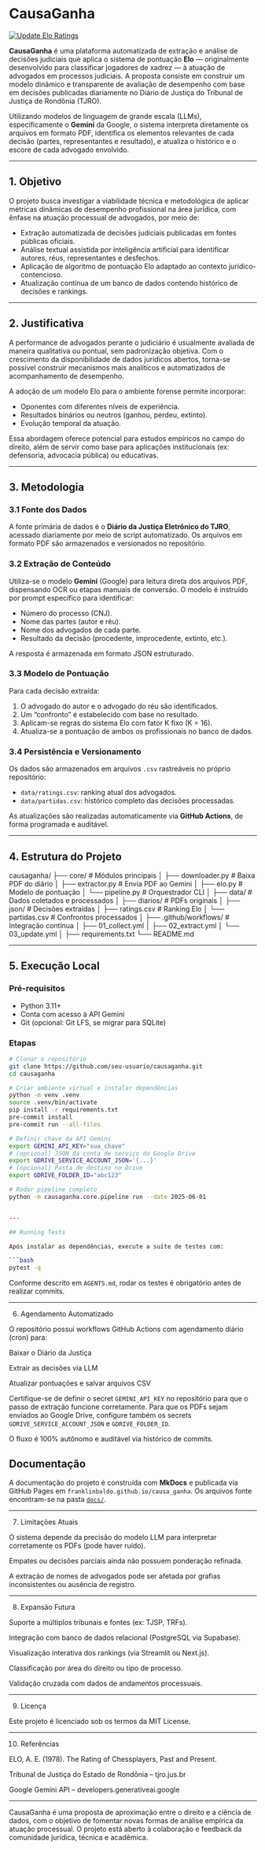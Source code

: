 # CausaGanha

[![Update Elo Ratings](https://img.shields.io/github/actions/workflow/status/franklinbaldo/causa_ganha/03_update.yml?label=update-elo)](https://github.com/franklinbaldo/causa_ganha/actions/workflows/03_update.yml)

**CausaGanha** é uma plataforma automatizada de extração e análise de decisões judiciais que aplica o sistema de pontuação **Elo** — originalmente desenvolvido para classificar jogadores de xadrez — à atuação de advogados em processos judiciais. A proposta consiste em construir um modelo dinâmico e transparente de avaliação de desempenho com base em decisões publicadas diariamente no Diário de Justiça do Tribunal de Justiça de Rondônia (TJRO).

Utilizando modelos de linguagem de grande escala (LLMs), especificamente o **Gemini** da Google, o sistema interpreta diretamente os arquivos em formato PDF, identifica os elementos relevantes de cada decisão (partes, representantes e resultado), e atualiza o histórico e o escore de cada advogado envolvido.

---

## 1. Objetivo

O projeto busca investigar a viabilidade técnica e metodológica de aplicar métricas dinâmicas de desempenho profissional na área jurídica, com ênfase na atuação processual de advogados, por meio de:

- Extração automatizada de decisões judiciais publicadas em fontes públicas oficiais.
- Análise textual assistida por inteligência artificial para identificar autores, réus, representantes e desfechos.
- Aplicação de algoritmo de pontuação Elo adaptado ao contexto jurídico-contencioso.
- Atualização contínua de um banco de dados contendo histórico de decisões e rankings.

---

## 2. Justificativa

A performance de advogados perante o judiciário é usualmente avaliada de maneira qualitativa ou pontual, sem padronização objetiva. Com o crescimento da disponibilidade de dados jurídicos abertos, torna-se possível construir mecanismos mais analíticos e automatizados de acompanhamento de desempenho.

A adoção de um modelo Elo para o ambiente forense permite incorporar:
- Oponentes com diferentes níveis de experiência.
- Resultados binários ou neutros (ganhou, perdeu, extinto).
- Evolução temporal da atuação.
  
Essa abordagem oferece potencial para estudos empíricos no campo do direito, além de servir como base para aplicações institucionais (ex: defensoria, advocacia pública) ou educativas.

---

## 3. Metodologia

### 3.1 Fonte dos Dados

A fonte primária de dados é o **Diário da Justiça Eletrônico do TJRO**, acessado diariamente por meio de script automatizado. Os arquivos em formato PDF são armazenados e versionados no repositório.

### 3.2 Extração de Conteúdo

Utiliza-se o modelo **Gemini** (Google) para leitura direta dos arquivos PDF, dispensando OCR ou etapas manuais de conversão. O modelo é instruído por prompt específico para identificar:

- Número do processo (CNJ).
- Nome das partes (autor e réu).
- Nome dos advogados de cada parte.
- Resultado da decisão (procedente, improcedente, extinto, etc.).

A resposta é armazenada em formato JSON estruturado.

### 3.3 Modelo de Pontuação

Para cada decisão extraída:

1. O advogado do autor e o advogado do réu são identificados.
2. Um “confronto” é estabelecido com base no resultado.
3. Aplicam-se regras do sistema Elo com fator K fixo (K = 16).
4. Atualiza-se a pontuação de ambos os profissionais no banco de dados.

### 3.4 Persistência e Versionamento

Os dados são armazenados em arquivos `.csv` rastreáveis no próprio repositório:

- `data/ratings.csv`: ranking atual dos advogados.
- `data/partidas.csv`: histórico completo das decisões processadas.

As atualizações são realizadas automaticamente via **GitHub Actions**, de forma programada e auditável.

---

## 4. Estrutura do Projeto

causaganha/ ├── core/                  # Módulos principais │   ├── downloader.py      # Baixa PDF do diário │   ├── extractor.py       # Envia PDF ao Gemini │   ├── elo.py             # Modelo de pontuação │   └── pipeline.py        # Orquestrador CLI │ ├── data/                  # Dados coletados e processados │   ├── diarios/           # PDFs originais │   ├── json/              # Decisões extraídas │   ├── ratings.csv        # Ranking Elo │   └── partidas.csv       # Confrontos processados │ ├── .github/workflows/     # Integração contínua │   ├── 01_collect.yml │   ├── 02_extract.yml │   └── 03_update.yml │ ├── requirements.txt └── README.md

---

## 5. Execução Local

### Pré-requisitos

- Python 3.11+
- Conta com acesso à API Gemini
- Git (opcional: Git LFS, se migrar para SQLite)

### Etapas

```bash
# Clonar o repositório
git clone https://github.com/seu-usuario/causaganha.git
cd causaganha

# Criar ambiente virtual e instalar dependências
python -m venv .venv
source .venv/bin/activate
pip install -r requirements.txt
pre-commit install
pre-commit run --all-files

# Definir chave da API Gemini
export GEMINI_API_KEY="sua_chave"
# (opcional) JSON da conta de serviço do Google Drive
export GDRIVE_SERVICE_ACCOUNT_JSON='{...}'
# (opcional) Pasta de destino no Drive
export GDRIVE_FOLDER_ID="abc123"

# Rodar pipeline completo
python -m causaganha.core.pipeline run --date 2025-06-01


---

## Running Tests

Após instalar as dependências, execute a suíte de testes com:

```bash
pytest -q
```

Conforme descrito em `AGENTS.md`, rodar os testes é obrigatório antes de
realizar commits.

---

6. Agendamento Automatizado

O repositório possui workflows GitHub Actions com agendamento diário (cron) para:

Baixar o Diário da Justiça

Extrair as decisões via LLM

Atualizar pontuações e salvar arquivos CSV

Certifique-se de definir o secret `GEMINI_API_KEY` no repositório para que o passo de extração funcione corretamente.
Para que os PDFs sejam enviados ao Google Drive, configure também os secrets `GDRIVE_SERVICE_ACCOUNT_JSON` e `GDRIVE_FOLDER_ID`.


O fluxo é 100% autônomo e auditável via histórico de commits.

## Documentação

A documentação do projeto é construída com **MkDocs** e publicada via GitHub Pages em `franklinbaldo.github.io/causa_ganha`. Os arquivos fonte encontram-se na pasta [`docs/`](docs/).


---

7. Limitações Atuais

O sistema depende da precisão do modelo LLM para interpretar corretamente os PDFs (pode haver ruído).

Empates ou decisões parciais ainda não possuem ponderação refinada.

A extração de nomes de advogados pode ser afetada por grafias inconsistentes ou ausência de registro.



---

8. Expansão Futura

Suporte a múltiplos tribunais e fontes (ex: TJSP, TRFs).

Integração com banco de dados relacional (PostgreSQL via Supabase).

Visualização interativa dos rankings (via Streamlit ou Next.js).

Classificação por área do direito ou tipo de processo.

Validação cruzada com dados de andamentos processuais.



---

9. Licença

Este projeto é licenciado sob os termos da MIT License.


---

10. Referências

ELO, A. E. (1978). The Rating of Chessplayers, Past and Present.

Tribunal de Justiça do Estado de Rondônia – tjro.jus.br

Google Gemini API – developers.generativeai.google



---

CausaGanha é uma proposta de aproximação entre o direito e a ciência de dados, com o objetivo de fomentar novas formas de análise empírica da atuação processual. O projeto está aberto à colaboração e feedback da comunidade jurídica, técnica e acadêmica.

